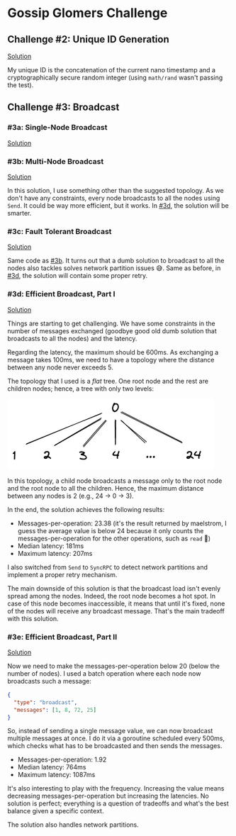 # Gossip Glomers Challenge

## Challenge #2: Unique ID Generation

[Solution](https://github.com/teivah/gossip-glomers/blob/main/challenge-2-unique-id/main.go)

My unique ID is the concatenation of the current nano timestamp and a cryptographically secure random integer (using `math/rand` wasn't passing the test).

## Challenge #3: Broadcast

### #3a: Single-Node Broadcast

[Solution](https://github.com/teivah/gossip-glomers/blob/main/challenge-3a-broadcast/main.go)

### #3b: Multi-Node Broadcast

[Solution](https://github.com/teivah/gossip-glomers/blob/main/challenge-3b-broadcast/main.go)

In this solution, I use something other than the suggested topology. As we don't have any constraints, every node broadcasts to all the nodes using `Send`. It could be way more efficient, but it works. In [#3d](#3d--efficient-broadcast-part-i), the solution will be smarter.

### #3c: Fault Tolerant Broadcast

[Solution](https://github.com/teivah/gossip-glomers/blob/main/challenge-3c-broadcast/main.go)

Same code as [#3b](#3b--multi-node-broadcast). It turns out that a dumb solution to broadcast to all the nodes also tackles solves network partition issues 😅. Same as before, in [#3d](#3d--efficient-broadcast-part-i), the solution will contain some proper retry.

### #3d: Efficient Broadcast, Part I

[Solution](https://github.com/teivah/gossip-glomers/blob/main/challenge-3d-broadcast/main.go)

Things are starting to get challenging. We have some constraints in the number of messages exchanged (goodbye good old dumb solution that broadcasts to all the nodes) and the latency.

Regarding the latency, the maximum should be 600ms. As exchanging a message takes 100ms, we need to have a topology where the distance between any node never exceeds 5.

The topology that I used is a _flat_ tree. One root node and the rest are children nodes; hence, a tree with only two levels:

![](res/tree.png)

In this topology, a child node broadcasts a message only to the root node and the root node to all the children. Hence, the maximum distance between any nodes is 2 (e.g., 24 -> 0 -> 3).

In the end, the solution achieves the following results:
* Messages-per-operation: 23.38 (it's the result returned by maelstrom, I guess the average value is below 24 because it only counts the messages-per-operation for the other operations, such as `read` 🤷)
* Median latency: 181ms
* Maximum latency: 207ms

I also switched from `Send` to `SyncRPC` to detect network partitions and implement a proper retry mechanism.

The main downside of this solution is that the broadcast load isn't evenly spread among the nodes. Indeed, the root node becomes a hot spot. In case of this node becomes inaccessible, it means that until it's fixed, none of the nodes will receive any broadcast message. That's the main tradeoff with this solution.

### #3e: Efficient Broadcast, Part II

[Solution](https://github.com/teivah/gossip-glomers/blob/main/challenge-3e-broadcast/main.go)

Now we need to make the messages-per-operation below 20 (below the number of nodes). I used a batch operation where each node now broadcasts such a message:

```json
{
  "type": "broadcast",
  "messages": [1, 8, 72, 25]
}
```

So, instead of sending a single message value, we can now broadcast multiple messages at once. I do it via a goroutine scheduled every 500ms, which checks what has to be broadcasted and then sends the messages.

* Messages-per-operation: 1.92
* Median latency: 764ms
* Maximum latency: 1087ms

It's also interesting to play with the frequency. Increasing the value means decreasing messages-per-operation but increasing the latencies. No solution is perfect; everything is a question of tradeoffs and what's the best balance given a specific context.

The solution also handles network partitions.
